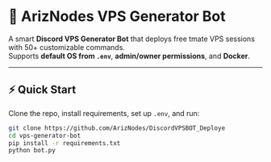 # 🚀 ArizNodes VPS Generator Bot

A smart **Discord VPS Generator Bot** that deploys free tmate VPS sessions with 50+ customizable commands.  
Supports **default OS from `.env`**, **admin/owner permissions**, and **Docker**.

---

## ⚡ Quick Start

Clone the repo, install requirements, set up `.env`, and run:

```bash
git clone https://github.com/ArizNodes/DiscordVPSBOT_Deploye
cd vps-generator-bot
pip install -r requirements.txt
python bot.py
